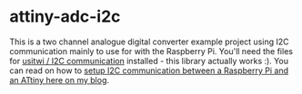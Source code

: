 attiny-adc-i2c
==============

This is a two channel analogue digital converter example project using I2C communication mainly to use for with the Raspberry Pi. You'll need the files for <a href="https://github.com/eriksl/usitwislave">usitwi / I2C communication</a> installed - this library actually works :). You can read on how to <a href="http://mihalysprojects.weebly.com/blog/setting-up-i2c-between-an-attiny-tiny-avr-and-a-raspberry-pi">setup I2C communication between a Raspberry Pi and an ATtiny here on my blog</a>.
